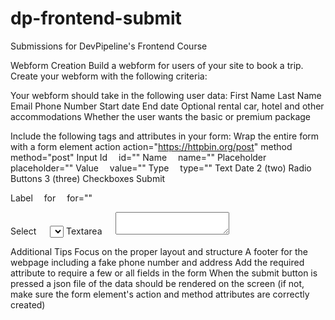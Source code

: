 # dp-frontend-submit
Submissions for DevPipeline's Frontend Course

Webform Creation
Build a webform for users of your site to book a trip. Create your webform with the following criteria:

Your webform should take in the following user data:
First Name
Last Name
Email
Phone Number
Start date
End date
Optional rental car, hotel and other accommodations
Whether the user wants the basic or premium package

Include the following tags and attributes in your form:
Wrap the entire form with a form element
action action="https://httpbin.org/post"
method method="post"
Input
Id  id=""
Name  name=""
Placeholder  placeholder=""
Value  value=""
Type  type=""
Text
Date
2 (two) Radio Buttons
3 (three) Checkboxes
Submit

Label  <label> </label>
for  for=""

Select   <select> </select>
Textarea   <textarea> </textarea>

Additional Tips
Focus on the proper layout and structure
A footer for the webpage including a fake phone number and address
Add the required attribute to require a few or all fields in the form
When the submit button is pressed a json file of the data should be rendered on the screen (if not, make sure the form element's action and method attributes are correctly created)